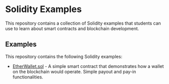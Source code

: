 # Solidity Examples

This repository contains a collection of Solidity examples that students can use to learn about smart contracts and blockchain development.

## Examples

This repository contains the following Solidity examples:

- [EtherWallet.sol](./001_EtherWallet.sol) - A simple smart contract that demonstrates how a wallet on the blockchain would operate. Simple payout and pay-in functionalities.